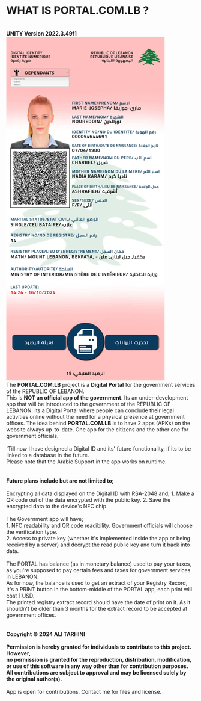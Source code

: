 # WHAT IS PORTAL.COM.LB ?
<br>
<strong>UNITY Version 2022.3.49f1</strong>
<br>
<img src="https://github.com/AliTarhini/Portal.com.lb/blob/main/Screenshot.jpg" width="421.875" height="914.0625"></img>
<br>
The <strong>PORTAL.COM.LB</strong> project is a <strong>Digital Portal</strong> for the government services of the REPUBLIC OF LEBANON.
<br>
This is <strong>NOT an official app of the government</strong>. Its an under-development app that will be introduced to the government of the REPUBLIC OF LEBANON. Its a Digital Portal where people can conclude their legal activities online without the need for a physical presence at government offices.
The idea behind <strong>PORTAL.COM.LB</strong> is to have 2 apps (APKs) on the website always up-to-date. One app for the citizens and the other one for government officials.
<br>
<br>
'Till now I have designed a Digital ID and its' future functionality, if its to be linked to a database in the future.<br>
Please note that the Arabic Support in the app works on runtime.
<br>
<br>
<br>
<strong>Future plans include but are not limited to;</strong>
<br>
<br>
Encrypting all data displayed on the Digital ID with RSA-2048 and;
  1. Make a QR code out of the data encrypted with the public key.
  2. Save the encrypted data to the device's NFC chip.
<br><br>
The Government app will have;<br>
  1. NFC readability and QR code readibility. Government officials will choose the verification type.<br>
  2. Access to private key (whether it's implemented inside the app or being received by a server) and decrypt the read public key and turn it back into data.
<br>
<br>
The PORTAL has balance (as in monetary balance) used to pay your taxes, as you're supposed to pay certain fees and taxes for government services in LEBANON.
<br>
As for now, the balance is used to get an extract of your Registry Record, It's a PRINT button in the bottom-middle of the PORTAL app, each print will cost 1 USD.
<br>
The printed registry extract record should have the date of print on it. As it shouldn't be older than 3 months for the extract record to be accepted at government offices.
<br><br><br>
<strong>
Copyright © 2024 ALI TARHINI
<br><br>
Permission is hereby granted for individuals to contribute to this project. However, <br>
no permission is granted for the reproduction, distribution, modification, or use of this software in any way other than for contribution purposes. <br>
All contributions are subject to approval and may be licensed solely by the original author(s).
<br><br></strong>
App is open for contributions. Contact me for files and license.
